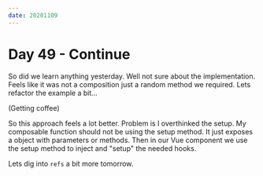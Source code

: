 ```yaml
---
date: 20201109
---
```


# Day 49 - Continue

So did we learn anything yesterday. Well not sure about the implementation. Feels like it was not a composition just a random method we required.
Lets refactor the example a bit...

(Getting coffee)

So this approach feels a lot better. Problem is I overthinked the setup. My composable function should not be using the setup method. It just exposes a object with parameters or methods.
Then in our Vue component we use the setup method to inject and "setup" the needed hooks.

Lets dig into `refs` a bit more tomorrow.
